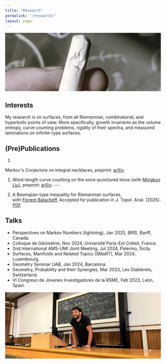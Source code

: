 ```yaml
---
title: "Research"
permalink: "/research/"
layout: page
---
```


![alt text](https://github.com/dfisac/dfisac.github.io/blob/master/touring.jpg?raw=true)

## Interests

My research is on surfaces, from all Riemannian, combinatorial, and hyperbolic points of view. More specifically, growth invariants as the volume entropy, curve counting problems, rigidity of their spectra, and measured laminations on infinite-type surfaces. 

## (Pre)Publications

 1. 
 Markov's Conjecture on integral necklaces, preprint: <a href="https://arxiv.org/abs/2501.15550"> arXiv</a>.  
 
 1. Word-length curve counting on the once-punctured torus (with <a href="https://math.uni.lu/liu/"> Mingkun Liu</a>), preprint: <a href="https://arxiv.org/abs/2404.09372"> arXiv</a>.  ---
 
 1. A Basmajian-type inequality for Riemannian surfaces,\
    with <a href="https://mat.uab.cat/~fbalacheff/"> Florent Balacheff</a>, 
    Accepted for publication in J. Topol. Anal. (2025). <a href="https://arxiv.org/abs/2311.03182"> PDF</a>

## Talks

 - Perspectives on Markov Numbers (lightning), Jan 2025, BIRS, Banff, Canada. 
 - Colloque de Géométrie, Nov 2024, Université Paris-Est Créteil, France.
 - 2nd International AMS-UMI Joint Meeting, Jul 2024, Palermo, Sicily.
 - Surfaces, Manifolds and Related Topics (SMaRT), Mar 2024, Luxembourg.
 - Geometry Seminar UAB, Jan 2024, Barcelona.
 - Geometry, Probability and their Synergies, Mar 2023, Les Diablerets, Switzerland.
 - VI Congreso de Jóvenes Investigadores de la RSME, Feb 2023, León, Spain.

![alt text](https://github.com/dfisac/dfisac.github.io/blob/master/talk_palermo.jpg?raw=true)
